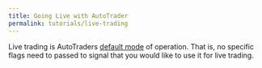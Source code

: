 ```yaml
---
title: Going Live with AutoTrader
permalink: tutorials/live-trading
---
```



Live trading is AutoTraders [default mode](../docs/autotrader) of operation. That is,
no specific flags need to passed to signal that you would like to use it for live trading.




